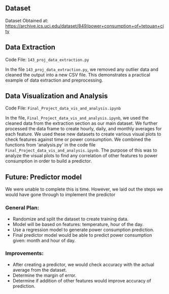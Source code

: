 ## Dataset
Dataset Obtained at: https://archive.ics.uci.edu/dataset/849/power+consumption+of+tetouan+city


## Data Extraction
Code File: `143_proj_data_extraction.py`

In the file `143_proj_data_extraction.py`, we removed any outlier data and cleaned the output into a new CSV file. This demonstrates a practical example of data extraction and preprocessing.


## Data Visualization and Analysis
Code File: `Final_Project_data_vis_and_analysis.ipynb`

In the file,  `Final_Project_data_vis_and_analysis.ipynb`, we used the cleaned data from the extraction section as our main dataset. We further processed the data frame to create hourly, daily, and monthly averages for each feature. We used these new datasets to create various visual plots to check features against time or power consumption. We combined the functions from 'analysis.py' in the code file `Final_Project_data_vis_and_analysis.ipynb`. The purpose of this was to analyze the visual plots to find any correlation of other features to power consumption in order to build a predictor.


## Future: Predictor model
We were unable to complete this is time. However, we laid out the steps we would have gone through to implement the predictor

### General Plan:
- Randomize and split the dataset to create training data.
- Model will be based on features: temperature, hour of the day.
- Use a regression model to generate power consumption prediction.
- Final predictor model would be able to predict power consumption given: month and hour of day.

### Improvements:
- After creating a predictor, we would check accuracy with the actual average from the dataset.
- Determine the margin of error.
- Determine if addition of other features would improve accuracy of prediction.
